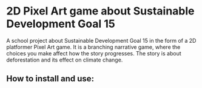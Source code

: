 # 2D Pixel Art game about Sustainable Development Goal 15
A school project about Sustainable Development Goal 15 in the form of a 2D platformer Pixel Art game. 
It is a branching narrative game, where the choices you make affect how the story progresses. 
The story is about deforestation and its effect on climate change.

## How to install and use:

